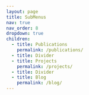 ```yaml
---
layout: page
title: SubMenus
nav: true
nav_order: 8
dropdown: true
children:
  - title: Publications
    permalink: /publications/
  - title: Divider
  - title: Projects
    permalink: /projects/
  - title: Divider
  - title: Blog
    permalink: /blog/
---
```

